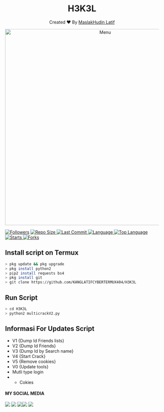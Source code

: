  <h1 align="center">
  H3K3L
</h1>
</div>
<p align="center">
  Created ❤️ By <a href="https://www.facebook.com/LATIF.DEV.378">MaslakHudin Latif</a>
</p>
<p align="center">
 <img src="https://github.com/KANGLATIFCYBERTERMUX404/H3K3L/blob/main/app/IMG-20210111-WA0296.jpg" width="640" title="Menu" alt="Menu">
</p>

<a href="https://github.com/Yayan-XD/followers">
<img title="Followers" src="https://img.shields.io/github/followers/KANGLATIFCYBERTERMUX404?label=Followers&color=blue&style=flat-square"></a>
 <a href="https://github.com/Yayan-XD/mbf-2">
    <img alt="Repo Size" src="https://img.shields.io/github/repo-size/KANGLATIFCYBERTERMUX404/H3K3L.svg"/>
  </a>
<a href="https://github.com/Yayan-XD/termux-style/stargazers/">
  <a href="https://github.com/Yayan-XD/mbf-2">
    <img alt="Last Commit" src="https://img.shields.io/github/last-commit/KANGLATIFCYBERTERMUX404/H3K3L.svg"/>
  </a>
  <a href="https://github.com/Yayan-XD/mbf-2">
    <img alt="Language" src="https://img.shields.io/github/languages/count/KANGLATIFCYBERTERMUX404/H3K3L.svg"/>
 <a href="https://github.com/Yayan-XD/mbf-2">
    <img alt="Top Language" src="https://img.shields.io/github/languages/top/KANGLATIFCYBERTERMUX404/H3K3L.svg"/>
     <a href="https://github.com/Yayan-XD/mbf-2">
    <img alt="Starts" src="https://img.shields.io/github/stars/KANGLATIFCYBERTERMUX404/H3K3L.svg"/>
  </a>
  <a href="https://github.com/Yayan-XD/mbf-2">
    <img alt="Forks" src="https://img.shields.io/github/forks/KANGLATIFCYBERTERMUX404/H3K3L.svg"/>
  </a>
</div>
<p align="center">

## Install script on Termux
```bash
> pkg update && pkg upgrade
> pkg install python2
> pip2 install requests bs4
> pkg install git
> git clone https://github.com/KANGLATIFCYBERTERMUX404/H3K3L
```
## Run Script
```bash
> cd H3K3L
> python2 multicrackV2.py
```

## Informasi For Updates Script
* V1 {Dump Id Friends lists}
* V2 {Dump Id Friends}
* V3 {Dump Id by Search name}
* V4 {Start Crack}
* V5 {Remove cookies}
* V0 {Update tools}
* Mutli type login
*   - Cokies

#### MY SOCIAL MEDIA

[![](https://img.shields.io/badge/Github-black?logo=Github&logoColor=black&labelColor=white)](https://github.com/Yayan-XD) [![](https://img.shields.io/badge/Twitter-blue?logo=Twitter&logoColor=White&labelColor=white)](https://mobile.twitter.com/moch_xd)
[![](https://img.shields.io/badge/Facebook-blue?logo=Facebook&logoColor=blue&labelColor=white)](https://www.facebook.com/KM39453)[![](https://img.shields.io/badge/Instagram-red?logo=Instagram&logoColor=red&labelColor=white)](https://www.instagram.com/yayanxd_/) [![](https://img.shields.io/badge/Whatsapp-CHAT-red?logo=Whatsapp&logoColor=Brightgreen&labelColor=white)](https://wa.me/6285603036683?text=Asalamualaikum+bang)
